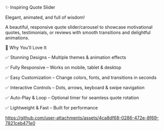 ✨ Inspiring Quote Slider

Elegant, animated, and full of wisdom!

A beautiful, responsive quote slider/carousel to showcase motivational quotes, testimonials, or reviews with smooth transitions and delightful animations.

🌟 Why You’ll Love It

✅ Stunning Designs – Multiple themes & animation effects

✅ Fully Responsive – Works on mobile, tablet & desktop

✅ Easy Customization – Change colors, fonts, and transitions in seconds

✅ Interactive Controls – Dots, arrows, keyboard & swipe navigation

✅ Auto-Play & Loop – Optional timer for seamless quote rotation

✅ Lightweight & Fast – Built for performance

https://github.com/user-attachments/assets/4ca8df68-0286-472e-8f69-7821ceb471e0
